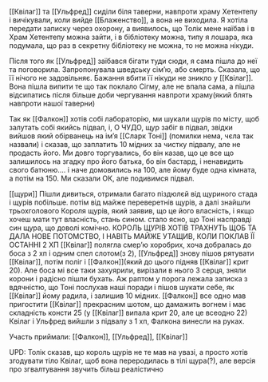 [[Квілаг]] та [[Ульфред]] сиділи біля таверни, навпроти храму Хетентепу і вичікували, коли вийде [[Блаженство]], а вона не виходила. Я хотіла передати записку через охорону, а виявилось, що Толік мене наїбав і в Храм Хетентепу можна зайти, і в бібліотеку можна, типу я лошара, яка подумала, що раз в секретну бібліотеку не можна, то не можна нікуди. 

Після того як [[Ульфред]] заїбався бігати туди сюди, я сама пішла до неї та поговорила. Запропонувала шведську сімʼю, або смерть. Сказала, що її нічого не задовільняє. Бажання вбити її нікуди не зникло у [[Квілаг]].  Вона пішла випити те що так поклало Сігму, але не впала сама, а пішла відсипатись після більше доби чергування навпроти храму(який блять навпроти нашої таверни)

Так як [[Фалкон]] хотів собі лабораторію, ми шукали щурів по місту, щоб залутать собі якийсь підвал, і, О ЧУДО, щур забіг в підвал, звідки вийшов який обірванець на імʼя [[Сларк Тоні]] (помилки нема, чєла так назвали) і сказав, що заплатить 10 мідних за чистку підвалу, але не продасть його. Ми довго торгувались, бо він казав, що це все що залишилось на згадку про його батька, бо він бастард, і ненавидить свого батюню.... і наче домовились на 100, але йому буде одна кімната, а потім на 150. 
Ми сказали ОК, але подивимся підвал.

[[щури]]
Пішли дивиться, отримали багато піздюлєй від щуриного стада і щурів побільше. потім від майже переверетнів щурів, а далі знайшли трьохголового Короля щурів, який заявив, що це його власність, і якщо хочеш мати тут власність, стань сином. стало ясно, що  Тоні насправді син щура, що доволі комічно. 
КОРОЛЬ ЩУРІВ ХОТІВ ТРАХНУТЬ ЩОБ ТА ДАЛА НОВЕ ПОТОМСТВО, І НАВІТЬ МАЙЖЕ УТАЩИВ, КОЛИ ПОКЛАВ ЇЇ ОСТАННІ 2 ХП
[[Квілаг]] полягла смерʼю хоробрих, хоча добралась до боса з 2 хп і одним спел слотом(з 2), [[Ульфред]] знову пішов рятувати [[Квілаг]], потім поліг і [[Фалкон]](який до цього підняв [[Квілаг]] крит 20). Але боса мі все таки захуярили, вирізали в нього 3 серця, зняли корони і радісно пішли бухать. Аж раптом у порога лежала записка з вдячністю, що Тоні послухав наші поради і пішов шукати себе, як [[Квілаг]] йому радила, і залишив 10 мідних.
[[Фалкон]] все одно мав пригостити [[Квілаг]] прекрасним шотом, що дамажить вогнем і має складність консти 25 (у [[Квілаг]] випала крит 20, але це всеодно 22)
Квілаг і Ульфред вийшли з підвалу з 1 хп, Фалкона винесли на руках.

Участь приймали: [[Фалкон]], [[Ульфред]], [[Квілаг]]

UPD: Толік сказав, що король щурів не те мав на увазі, а просто хотів згодувати тіло Квілаг, щоб вона переродилась в тілі щура(?), але версія про згвалтування звучить більш реалістично


